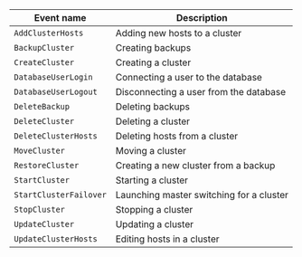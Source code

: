 | Event name | Description |
--- | ---
| `AddClusterHosts` | Adding new hosts to a cluster |
| `BackupCluster` | Creating backups |
| `CreateCluster` | Creating a cluster |
| `DatabaseUserLogin` | Connecting a user to the database |
| `DatabaseUserLogout` | Disconnecting a user from the database |
| `DeleteBackup` | Deleting backups |
| `DeleteCluster` | Deleting a cluster |
| `DeleteClusterHosts` | Deleting hosts from a cluster |
| `MoveCluster` | Moving a cluster |
| `RestoreCluster` | Creating a new cluster from a backup |
| `StartCluster` | Starting a cluster |
| `StartClusterFailover` | Launching master switching for a cluster |
| `StopCluster` | Stopping a cluster |
| `UpdateCluster` | Updating a cluster |
| `UpdateClusterHosts` | Editing hosts in a cluster |